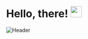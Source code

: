 # Hello, there! <img src="https://raw.githubusercontent.com/MartinHeinz/MartinHeinz/master/wave.gif" width="30px">
![Header](https://cdn.discordapp.com/attachments/752098472139816962/752127466281369751/vta-emily_idle.gif "Header")
